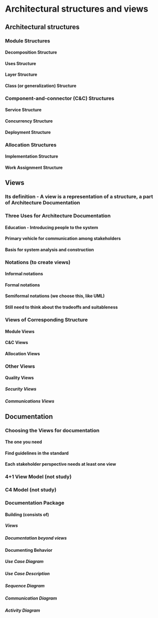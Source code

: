 # Architectural structures and views

## Architectural structures

### Module Structures

#### Decomposition Structure

#### Uses Structure

#### Layer Structure

#### Class (or generalization) Structure

### Component-and-connector (C&C) Structures

#### Service Structure

#### Concurrency Structure

#### Deployment Structure

### Allocation Structures

#### Implementation Structure

#### Work Assignment Structure

## Views

### Its definition - A view is a representation of a structure, a part of Architecture Documentation

### Three Uses for Architecture Documentation

#### Education - Introducing people to the system

#### Primary vehicle for communication among stakeholders

#### Basis for system analysis and construction

### Notations (to create views)

#### Informal notations

#### Formal notations

#### Semiformal notations (we choose this, like UML)

#### Still need to think about the tradeoffs and suitableness

### Views of Corresponding Structure

#### Module Views

#### C&C Views

#### Allocation Views

### Other Views

#### Quality Views

##### Security Views

##### Communications Views

## Documentation

### Choosing the Views for documentation

#### The one you need

#### Find guidelines in the standard

#### Each stakeholder perspective needs at least one view

### 4+1 View Model (not study)

### C4 Model (not study)

### Documentation Package

#### Building (consists of)

##### Views

##### Documentation beyond views

#### Documenting Behavior

##### Use Case Diagram

##### Use Case Description

##### Sequence Diagram

##### Communication Diagram

##### Activity Diagram
